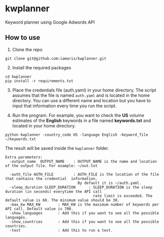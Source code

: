 # kwplanner
Keyword planner using Google Adwords API


## How to use
1) Clone the repo
```
git clone git@github.com:iamaris/kwplanner.git
```

2) Install the required packages
```
cd kwplanner
pip install -r requirements.txt
```

3) Place the credentials file (auth.yaml) in your home directory. The script assumes that the file is named ```auth.yaml``` and is located in the home directory. You can use a different name and location but you have to input that information every time you run the script.


4) Run the program. For example, you want to check the __US__ volume estimates of the __English__ keywords in a file named __keywords.txt__ and located in your home directory.
```
python kwplanner -country_code US -language English -keyword_file ~/keywords.txt 
```

The result will be saved inside the ```kwplanner``` folder.

```
Extra parameters:
  -output_name  OUTPUT_NAME    : OUTPUT_NAME is the name and location of the output file. For example: ~/out.txt

  -auth_file AUTH_FILE         : AUTH_FILE is the location of the file that contains the credential  information. 
                                 By default it is ~/auth.yaml.
  -sleep_duration SLEEP_DURATION      : SLEEP_DURATION is the sleep duration (in seconds) everytime the API call
                                        rate limit is exceeded. The default value is 60. The minimum value should be 30.
  -max_kw MAX_KW        : MAX_KW is the maximum number of keywords per API call. Default value is 700.
  -show_languages       : Add this if you want to see all the possible languages.
  -show_countries       : Add this if you want to see all the possible countries.
  -test                 : Add this to run a test.
```


